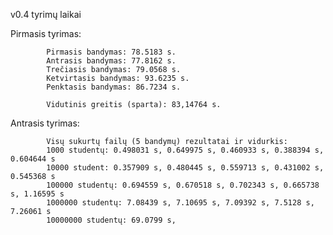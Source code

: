 v0.4 tyrimų laikai

Pirmasis tyrimas: 

            
            Pirmasis bandymas: 78.5183 s.
            Antrasis bandymas: 77.8162 s.
            Trečiasis bandymas: 79.0568 s.
            Ketvirtasis bandymas: 93.6235 s.
            Penktasis bandymas: 86.7234 s. 

            Vidutinis greitis (sparta): 83,14764 s. 

Antrasis tyrimas: 

            Visų sukurtų failų (5 bandymų) rezultatai ir vidurkis:
            1000 studentų: 0.498031 s, 0.649975 s, 0.460933 s, 0.388394 s, 0.604644 s
            10000 student: 0.357909 s, 0.480445 s, 0.559713 s, 0.431002 s, 0.545368 s
            100000 studentų: 0.694559 s, 0.670518 s, 0.702343 s, 0.665738 s, 1.16595 s
            1000000 studentų: 7.08439 s, 7.10695 s, 7.09392 s, 7.5128 s, 7.26061 s
            10000000 studentų: 69.0799 s, 
